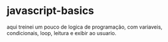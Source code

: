 # javascript-basics
aqui treinei um pouco de logica de programação, com variaveis, condicionais, loop, leitura e exibir ao usuario.
